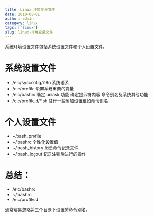```yaml
---
title: Linux 环境变量文件
date: 2010-08-01
author: admin
category: linux
tags: ['linux']
slug: linux-环境变量文件
---
```


系统环境设置文件包括系统设置文件和个人设置文件。

# 系统设置文件

- /etc/sysconfig/i18n 系统语系
- /etc/profile 设置系统重要的变量
- /etc/bashrc 确定 umask 功能 确定提示符内容 命令别名及系统其他功能
- /etc/profile.d/\*.sh 进行一些附加设置值如命令别名

# 个人设置文件

- ~/bash_profile
- ~/.bashrc 个性化设置值
- ~/.bash_history 历史命令记录文件
- ~/.bash_logout 记录注销后进行的操作

# 总结：

- /etc/bashrc
- ~/.bashrc
- /etc/profile.d

通常容易忽略第三个目录下设置的命令别名。
